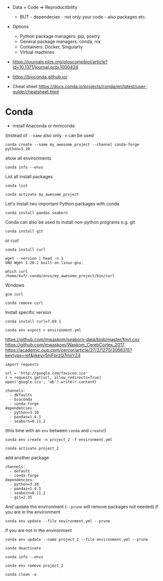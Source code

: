 - Data + Code => Reproducitbility
  - BUT - dependecies - not only your code - also packages etc.

- Options
  - Python package managers: pip, poetry
  - General package managers: conda, nix
  - Containers: Docker, Singularty
  - Virtual machines

- https://journals.plos.org/ploscompbiol/article?id=10.1371/journal.pcbi.1000424 
- https://bioconda.github.io/
- Cheat sheet https://docs.conda.io/projects/conda/en/latest/user-guide/cheatsheet.html

# Conda

- install Anaconda or miniconda


(instead of `--name` also only `-n` can be used
```
conda create --name my_awesome_project --channel conda-forge python=3.10
```

show all environments

```
conda info --envs
```

List all install packages

```
conda list
```

```
conda activate my_awesome_project
```

Let's install two important Python packages with conda

```
conda install pandas seaborn
```

Conda can also be used to install non-python programs e.g. git

```
conda install git
```

or curl

```
conda install curl
```

```
wget --version | head -n 1
GNU Wget 1.20.1 built on linux-gnu.
```

```
which curl
/home/kuf/.conda/envs/my_awesome_project/bin/curl
```

Windows 
```
gcm curl
```

```
conda remove curl
```

Install specific version

```
conda install curl=7.69.1
```

```
conda env export > environment.yml
```

https://github.com/mwaskom/seaborn-data/blob/master/fmri.csv 
https://github.com/mwaskom/Waskom_CerebCortex_2017
https://academic.oup.com/cercor/article/27/2/1270/3056315?keytype=ref&ijkey=5hjFprzQ7miiYZ4


```
import requests

url = 'http://google.com/favicon.ico'
r = requests.get(url, allow_redirects=True)
open('google.ico', 'wb').write(r.content)
```

```
channels:
  - defaults
  - bioconda
  - conda-forge
dependencies:
  - python=3.10
  - pandas=1.4.1
  - seaborn=0.11.2
```


(this time with an `env` between `conda` and `create`!)
```
conda env create -n project_2 -f environment.yml
```

```
conda activate project_2
```

add another package

```
channels:
  - default
  - conda-forge
dependencies:
  - python=3.10
  - pandas=1.4.1
  - seaborn=0.11.2
  - git=2.35
```

And update the environment (`--prune` will remove packages not needed) if you are in the environment
```
conda env update --file environment.yml --prune
```

if you are not in the environment

```
conda env update --name project_2 --file environment.yml --prune
```

```
conda deactivate
```

```
conda info --envs
```

```
conda env remove project_2
```

```
conda clean -a
```

